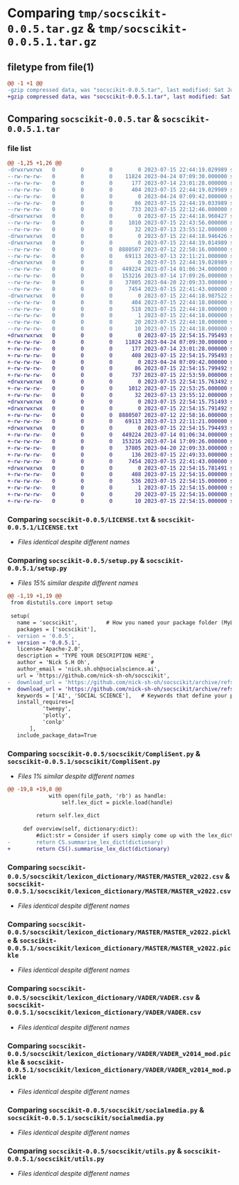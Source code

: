 # Comparing `tmp/socscikit-0.0.5.tar.gz` & `tmp/socscikit-0.0.5.1.tar.gz`

## filetype from file(1)

```diff
@@ -1 +1 @@
-gzip compressed data, was "socscikit-0.0.5.tar", last modified: Sat Jul 15 22:44:19 2023, max compression
+gzip compressed data, was "socscikit-0.0.5.1.tar", last modified: Sat Jul 15 22:54:15 2023, max compression
```

## Comparing `socscikit-0.0.5.tar` & `socscikit-0.0.5.1.tar`

### file list

```diff
@@ -1,25 +1,26 @@
-drwxrwxrwx   0        0        0        0 2023-07-15 22:44:19.029989 socscikit-0.0.5/
--rw-rw-rw-   0        0        0    11824 2023-04-24 07:09:30.000000 socscikit-0.0.5/LICENSE.txt
--rw-rw-rw-   0        0        0      177 2023-07-14 23:01:28.000000 socscikit-0.0.5/MANIFEST.in
--rw-rw-rw-   0        0        0      404 2023-07-15 22:44:19.029989 socscikit-0.0.5/PKG-INFO
--rw-rw-rw-   0        0        0        0 2023-04-24 07:09:42.000000 socscikit-0.0.5/README.md
--rw-rw-rw-   0        0        0       86 2023-07-15 22:44:19.033989 socscikit-0.0.5/setup.cfg
--rw-rw-rw-   0        0        0      733 2023-07-15 22:12:46.000000 socscikit-0.0.5/setup.py
-drwxrwxrwx   0        0        0        0 2023-07-15 22:44:18.960427 socscikit-0.0.5/socscikit/
--rw-rw-rw-   0        0        0     1010 2023-07-15 22:43:56.000000 socscikit-0.0.5/socscikit/CompliSent.py
--rw-rw-rw-   0        0        0       32 2023-07-13 23:55:12.000000 socscikit-0.0.5/socscikit/__init__.py
-drwxrwxrwx   0        0        0        0 2023-07-15 22:44:18.946426 socscikit-0.0.5/socscikit/lexicon_dictionary/
-drwxrwxrwx   0        0        0        0 2023-07-15 22:44:19.014989 socscikit-0.0.5/socscikit/lexicon_dictionary/MASTER/
--rw-rw-rw-   0        0        0  8880507 2023-07-12 22:58:16.000000 socscikit-0.0.5/socscikit/lexicon_dictionary/MASTER/MASTER_v2022.csv
--rw-rw-rw-   0        0        0    69113 2023-07-13 22:11:21.000000 socscikit-0.0.5/socscikit/lexicon_dictionary/MASTER/MASTER_v2022.pickle
-drwxrwxrwx   0        0        0        0 2023-07-15 22:44:19.028989 socscikit-0.0.5/socscikit/lexicon_dictionary/VADER/
--rw-rw-rw-   0        0        0   449224 2023-07-14 01:06:34.000000 socscikit-0.0.5/socscikit/lexicon_dictionary/VADER/VADER.csv
--rw-rw-rw-   0        0        0   153216 2023-07-14 17:09:26.000000 socscikit-0.0.5/socscikit/lexicon_dictionary/VADER/VADER_v2014_mod.pickle
--rw-rw-rw-   0        0        0    37805 2023-04-20 22:09:33.000000 socscikit-0.0.5/socscikit/socialmedia.py
--rw-rw-rw-   0        0        0     7454 2023-07-15 22:41:43.000000 socscikit-0.0.5/socscikit/utils.py
-drwxrwxrwx   0        0        0        0 2023-07-15 22:44:18.987522 socscikit-0.0.5/socscikit.egg-info/
--rw-rw-rw-   0        0        0      404 2023-07-15 22:44:18.000000 socscikit-0.0.5/socscikit.egg-info/PKG-INFO
--rw-rw-rw-   0        0        0      518 2023-07-15 22:44:18.000000 socscikit-0.0.5/socscikit.egg-info/SOURCES.txt
--rw-rw-rw-   0        0        0        1 2023-07-15 22:44:18.000000 socscikit-0.0.5/socscikit.egg-info/dependency_links.txt
--rw-rw-rw-   0        0        0       20 2023-07-15 22:44:18.000000 socscikit-0.0.5/socscikit.egg-info/requires.txt
--rw-rw-rw-   0        0        0       10 2023-07-15 22:44:18.000000 socscikit-0.0.5/socscikit.egg-info/top_level.txt
+drwxrwxrwx   0        0        0        0 2023-07-15 22:54:15.795493 socscikit-0.0.5.1/
+-rw-rw-rw-   0        0        0    11824 2023-04-24 07:09:30.000000 socscikit-0.0.5.1/LICENSE.txt
+-rw-rw-rw-   0        0        0      177 2023-07-14 23:01:28.000000 socscikit-0.0.5.1/MANIFEST.in
+-rw-rw-rw-   0        0        0      408 2023-07-15 22:54:15.795493 socscikit-0.0.5.1/PKG-INFO
+-rw-rw-rw-   0        0        0        0 2023-04-24 07:09:42.000000 socscikit-0.0.5.1/README.md
+-rw-rw-rw-   0        0        0       86 2023-07-15 22:54:15.799492 socscikit-0.0.5.1/setup.cfg
+-rw-rw-rw-   0        0        0      737 2023-07-15 22:53:59.000000 socscikit-0.0.5.1/setup.py
+drwxrwxrwx   0        0        0        0 2023-07-15 22:54:15.763492 socscikit-0.0.5.1/socscikit/
+-rw-rw-rw-   0        0        0     1012 2023-07-15 22:53:25.000000 socscikit-0.0.5.1/socscikit/CompliSent.py
+-rw-rw-rw-   0        0        0       32 2023-07-13 23:55:12.000000 socscikit-0.0.5.1/socscikit/__init__.py
+drwxrwxrwx   0        0        0        0 2023-07-15 22:54:15.751493 socscikit-0.0.5.1/socscikit/lexicon_dictionary/
+drwxrwxrwx   0        0        0        0 2023-07-15 22:54:15.791492 socscikit-0.0.5.1/socscikit/lexicon_dictionary/MASTER/
+-rw-rw-rw-   0        0        0  8880507 2023-07-12 22:58:16.000000 socscikit-0.0.5.1/socscikit/lexicon_dictionary/MASTER/MASTER_v2022.csv
+-rw-rw-rw-   0        0        0    69113 2023-07-13 22:11:21.000000 socscikit-0.0.5.1/socscikit/lexicon_dictionary/MASTER/MASTER_v2022.pickle
+drwxrwxrwx   0        0        0        0 2023-07-15 22:54:15.794493 socscikit-0.0.5.1/socscikit/lexicon_dictionary/VADER/
+-rw-rw-rw-   0        0        0   449224 2023-07-14 01:06:34.000000 socscikit-0.0.5.1/socscikit/lexicon_dictionary/VADER/VADER.csv
+-rw-rw-rw-   0        0        0   153216 2023-07-14 17:09:26.000000 socscikit-0.0.5.1/socscikit/lexicon_dictionary/VADER/VADER_v2014_mod.pickle
+-rw-rw-rw-   0        0        0    37805 2023-04-20 22:09:33.000000 socscikit-0.0.5.1/socscikit/socialmedia.py
+-rw-rw-rw-   0        0        0      136 2023-07-15 22:49:33.000000 socscikit-0.0.5.1/socscikit/test.py
+-rw-rw-rw-   0        0        0     7454 2023-07-15 22:41:43.000000 socscikit-0.0.5.1/socscikit/utils.py
+drwxrwxrwx   0        0        0        0 2023-07-15 22:54:15.781491 socscikit-0.0.5.1/socscikit.egg-info/
+-rw-rw-rw-   0        0        0      408 2023-07-15 22:54:15.000000 socscikit-0.0.5.1/socscikit.egg-info/PKG-INFO
+-rw-rw-rw-   0        0        0      536 2023-07-15 22:54:15.000000 socscikit-0.0.5.1/socscikit.egg-info/SOURCES.txt
+-rw-rw-rw-   0        0        0        1 2023-07-15 22:54:15.000000 socscikit-0.0.5.1/socscikit.egg-info/dependency_links.txt
+-rw-rw-rw-   0        0        0       20 2023-07-15 22:54:15.000000 socscikit-0.0.5.1/socscikit.egg-info/requires.txt
+-rw-rw-rw-   0        0        0       10 2023-07-15 22:54:15.000000 socscikit-0.0.5.1/socscikit.egg-info/top_level.txt
```

### Comparing `socscikit-0.0.5/LICENSE.txt` & `socscikit-0.0.5.1/LICENSE.txt`

 * *Files identical despite different names*

### Comparing `socscikit-0.0.5/setup.py` & `socscikit-0.0.5.1/setup.py`

 * *Files 15% similar despite different names*

```diff
@@ -1,19 +1,19 @@
 from distutils.core import setup
 
 setup(
   name = 'socscikit',         # How you named your package folder (MyLib)
   packages = ['socscikit'],   
-  version = '0.0.5',      
+  version = '0.0.5.1',      
   license='Apache-2.0',        
   description = 'TYPE YOUR DESCRIPTION HERE',   
   author = 'Nick S.H Oh',                   #
   author_email = 'nick.sh.oh@socialscience.ai',      
   url = 'https://github.com/nick-sh-oh/socscikit',  
-  download_url = 'https://github.com/nick-sh-oh/socscikit/archive/refs/tags/0.0.5.tar.gz', 
+  download_url = 'https://github.com/nick-sh-oh/socscikit/archive/refs/tags/0.0.5.1.tar.gz', 
   keywords = ['AI', 'SOCIAL SCIENCE'],   # Keywords that define your package best
   install_requires=[            
           'tweepy',
           'plotly',
           'conlp'
       ],
   include_package_data=True
```

### Comparing `socscikit-0.0.5/socscikit/CompliSent.py` & `socscikit-0.0.5.1/socscikit/CompliSent.py`

 * *Files 1% similar despite different names*

```diff
@@ -19,8 +19,8 @@
             with open(file_path, 'rb') as handle: 
                 self.lex_dict = pickle.load(handle)
                 
         return self.lex_dict
     
     def overview(self, dictionary:dict): 
         #dict:str = Consider if users simply come up with the lex_dict_idx
-        return CS.summarise_lex_dict(dictionary)
+        return CS().summarise_lex_dict(dictionary)
```

### Comparing `socscikit-0.0.5/socscikit/lexicon_dictionary/MASTER/MASTER_v2022.csv` & `socscikit-0.0.5.1/socscikit/lexicon_dictionary/MASTER/MASTER_v2022.csv`

 * *Files identical despite different names*

### Comparing `socscikit-0.0.5/socscikit/lexicon_dictionary/MASTER/MASTER_v2022.pickle` & `socscikit-0.0.5.1/socscikit/lexicon_dictionary/MASTER/MASTER_v2022.pickle`

 * *Files identical despite different names*

### Comparing `socscikit-0.0.5/socscikit/lexicon_dictionary/VADER/VADER.csv` & `socscikit-0.0.5.1/socscikit/lexicon_dictionary/VADER/VADER.csv`

 * *Files identical despite different names*

### Comparing `socscikit-0.0.5/socscikit/lexicon_dictionary/VADER/VADER_v2014_mod.pickle` & `socscikit-0.0.5.1/socscikit/lexicon_dictionary/VADER/VADER_v2014_mod.pickle`

 * *Files identical despite different names*

### Comparing `socscikit-0.0.5/socscikit/socialmedia.py` & `socscikit-0.0.5.1/socscikit/socialmedia.py`

 * *Files identical despite different names*

### Comparing `socscikit-0.0.5/socscikit/utils.py` & `socscikit-0.0.5.1/socscikit/utils.py`

 * *Files identical despite different names*

